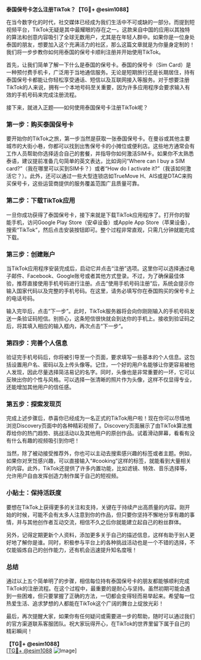 **泰国保号卡怎么注册TikTok？【TG💪+ @esim1088】**

在当今数字化的时代，社交媒体已经成为我们生活中不可或缺的一部分。而提到短视频平台，TikTok无疑是其中最耀眼的存在之一。这款来自中国的应用以其独特的算法和创意内容吸引了全球无数用户，尤其是在年轻人群中。如果你是一位身处泰国的朋友，想要加入这个充满活力的社区，那么这篇文章就是为你量身定制的！我们将一步步教你如何用泰国的保号卡顺利注册并开始使用TikTok。

首先，让我们简单了解一下什么是泰国的保号卡。泰国的保号卡（Sim Card）是一种预付费手机卡，广泛用于当地通信服务。无论是短期旅行还是长期居住，持有泰国保号卡都能让你轻松享受通话、短信以及互联网接入等服务。对于想要注册TikTok的人来说，拥有一个本地号码至关重要，因为许多应用程序会要求输入有效的手机号码来完成注册流程。

接下来，就进入正题——如何使用泰国保号卡注册TikTok呢？

### 第一步：购买泰国保号卡

要开始你的TikTok之旅，第一步当然是获取一张泰国保号卡。在曼谷或其他主要城市的大街小巷，你都可以找到出售保号卡的小摊位或便利店。这些地方通常会有工作人员帮助你选择适合自己的套餐，并指导你如何激活SIM卡。如果你不太熟悉泰语，建议提前准备几句简单的英文表达，比如询问“Where can I buy a SIM card?”（我在哪里可以买到SIM卡？）或者“How do I activate it?”（我该如何激活它？）。此外，还可以通过一些大型连锁店如TrueMove H、AIS或是DTAC来购买保号卡，这些运营商提供的服务覆盖范围广且质量可靠。

### 第二步：下载TikTok应用

一旦你成功获得了泰国保号卡，接下来就是下载TikTok应用程序了。打开你的智能手机，访问Google Play Store（安卓设备）或Apple App Store（苹果设备），搜索“TikTok”，然后点击安装按钮即可。整个过程非常直观，只需几分钟就能完成下载。

### 第三步：创建账户

当TikTok应用程序安装完成后，启动它并点击“注册”选项。这里你可以选择通过电子邮件、Facebook、Google账号或者其他方式登录。不过，为了确保最佳体验，推荐直接使用手机号码进行注册。点击“使用手机号码注册”后，系统会提示你输入国家代码以及完整的手机号码。在这里，请务必填写你在泰国购买的保号卡上的电话号码。

输入完毕后，点击“下一步”。此时，TikTok服务器将会向你刚刚输入的手机号码发送一条验证码短信。别担心，这条短信很快就会到达你的手机上。接收到验证码之后，将其填入相应的输入框内，再次点击“下一步”。

### 第四步：完善个人信息

验证完手机号码后，你将被引导至一个页面，要求填写一些基本的个人信息。这包括设置用户名、密码以及上传头像等。记住，一个好的用户名能够让你更容易被他人发现，因此尽量选择简洁易记的名字。同时，头像也是非常重要的一环，它可以反映出你的个性与风格。可以选择一张清晰的照片作为头像，这样不仅显得专业，还能增加其他用户的信任感。

### 第五步：探索发现页

完成上述步骤后，恭喜你已经成为一名正式的TikTok用户啦！现在你可以尽情地浏览Discovery页面中的各种精彩视频了。Discovery页面展示了由TikTok算法推荐给你的热门趋势、挑战活动以及其他用户的原创作品。试着滑动屏幕，看看有没有什么有趣的视频吸引到你吧！

当然，除了被动接受推荐外，你也可以主动去搜索感兴趣的标签或者主题。例如，如果你对烹饪感兴趣，可以直接输入“#cooking”这样的标签，就能看到大量相关的内容。此外，TikTok还提供了许多内置功能，比如滤镜、特效、音乐选择等，允许用户自由发挥创造力制作属于自己的短视频。

### 小贴士：保持活跃度

要想在TikTok上获得更多的关注和支持，关键在于持续产出高质量的内容。刚开始的时候，可能不会有太多人注意到你的作品，但只要你坚持不懈地分享有趣的事情，并与其他创作者互动交流，相信不久之后你就能建立起自己的粉丝群体。

另外，记得定期更新个人资料，添加更多关于自己的描述信息，这样有助于别人更好地了解你是谁。同时，积极参与平台上的各种挑战活动也是一个不错的选择，不仅能锻炼自己的创作能力，还有机会迅速提升知名度哦！

### 总结

通过以上五个简单明了的步骤，相信每位持有泰国保号卡的朋友都能够顺利完成TikTok的注册流程。在这个过程中，最重要的是耐心与坚持。虽然初期可能会遇到一些困难，但只要掌握了正确的方法，一切都会变得轻而易举起来。希望每一位热爱生活、追求梦想的人都能在TikTok这个广阔的舞台上绽放光彩！

最后，再次提醒大家，如果你有任何疑问或需要进一步的帮助，随时可以通过我们的官方渠道联系客服团队。祝大家玩得开心，在TikTok的世界里留下属于自己的精彩瞬间！

**【TG💪+ @esim1088】**  
[[TG💪+ @esim1088](https://t.me/s/esim1088) ![Image](https://i.postimg.cc/4NQfJmqS/Snipaste-2025-05-13-00-14-12.png)]